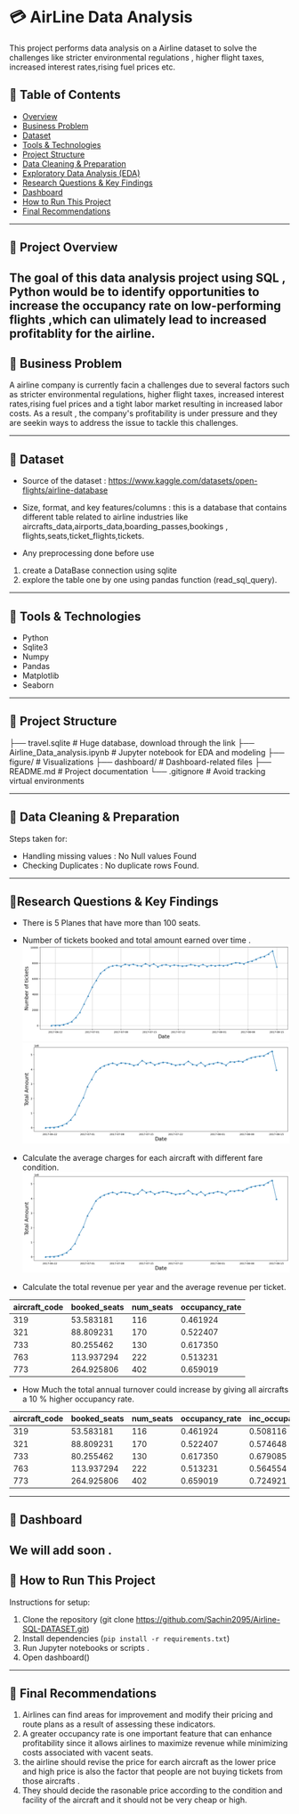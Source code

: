 # 💳 AirLine Data Analysis
This project performs data analysis on a Airline  dataset to solve the challenges like stricter environmental regulations , higher flight taxes, increased interest rates,rising fuel prices etc.

## 📑 Table of Contents
- [Overview](#overview)
- [Business Problem](#business-problem)
- [Dataset](#dataset)
- [Tools & Technologies](#tools--technologies)
- [Project Structure](#project-structure)
- [Data Cleaning & Preparation](#data-cleaning--preparation)
- [Exploratory Data Analysis (EDA)](#exploratory-data-analysis-eda)
- [Research Questions & Key Findings](#research-questions--key-findings)
- [Dashboard](#dashboard)
- [How to Run This Project](#how-to-run-this-project)
- [Final Recommendations](#final-recommendations)

---

## 🔹 Project Overview
The goal of this data analysis project using SQL , Python would be to identify opportunities to increase the occupancy rate on low-performing flights ,which can ulimately lead to increased profitablity for the airline.
---

## 🔹 Business Problem
A airline company is currently facin a  challenges due to several factors such as stricter environmental regulations, higher flight taxes, increased interest rates,rising fuel prices and a tight labor market resulting in increased labor costs. As a result , the company's profitability is under pressure and they are seekin ways to address the issue to tackle this challenges.

---

## 🔹 Dataset
- Source of the dataset : https://www.kaggle.com/datasets/open-flights/airline-database

- Size, format, and key features/columns  : this is a database that contains different table related to airline industries like aircrafts_data,airports_data,boarding_passes,bookings , flights,seats,ticket_flights,tickets.

- Any preprocessing done before use  
1. create a DataBase connection using sqlite 
2. explore the table one by one using pandas function (read_sql_query).
---

## 🔹 Tools & Technologies
- Python 
- Sqlite3
- Numpy 
- Pandas 
- Matplotlib
- Seaborn

---

## 🔹 Project Structure

├── travel.sqlite               # Huge database, download through the link
├── Airline_Data_analysis.ipynb # Jupyter notebook for EDA and modeling
├── figure/                     # Visualizations
├── dashboard/                  # Dashboard-related files
├── README.md                   # Project documentation
└── .gitignore                  # Avoid tracking virtual environments


---

## 🔹 Data Cleaning & Preparation
Steps taken for:
- Handling missing values  : No Null values Found
- Checking Duplicates : No duplicate rows Found.
---

## 🔹Research Questions & Key Findings
- There is 5 Planes that have more than 100 seats.
- Number of tickets booked and total amount earned over time . 
![Number of tickets VS time ](figure/number_of_tickets.png)
![Total Amounts VS time ](figure/total_amount.png)

- Calculate the average charges for each aircraft with different fare condition. 
![Avg Amount  ](figure/total_amount.png)

- Calculate the total revenue per year and the average  revenue per ticket.

| aircraft_code | booked_seats | num_seats | occupancy_rate |
|---------------|--------------|-----------|----------------|
| 319           | 53.583181    | 116       | 0.461924       |
| 321           | 88.809231    | 170       | 0.522407       |
| 733           | 80.255462    | 130       | 0.617350       |
| 763           | 113.937294   | 222       | 0.513231       |
| 773           | 264.925806   | 402       | 0.659019       |

- How Much the total annual turnover could increase by giving all aircrafts a 10 % higher occupancy rate.


| aircraft_code | booked_seats | num_seats | occupancy_rate | inc_occupancy_rate |
|---------------|--------------|-----------|----------------|---------------------|
| 319           | 53.583181    | 116       | 0.461924       | 0.508116            |
| 321           | 88.809231    | 170       | 0.522407       | 0.574648            |
| 733           | 80.255462    | 130       | 0.617350       | 0.679085            |
| 763           | 113.937294   | 222       | 0.513231       | 0.564554            |
| 773           | 264.925806   | 402       | 0.659019       | 0.724921            |
---

## 🔹 Dashboard
We will add soon . 
---

## 🔹 How to Run This Project
Instructions for setup:
1. Clone the repository (git clone https://github.com/Sachin2095/Airline-SQL-DATASET.git) 
2. Install dependencies (`pip install -r requirements.txt`)  
3. Run Jupyter notebooks or scripts .
4. Open dashboard()  

---

## 🔹 Final Recommendations
1. Airlines can find areas for improvement and modify their pricing and route plans as a result of assessing these indicators.
2. A greater occupancy rate is one important feature that can enhance profitability since it allows airlines to maximize revenue while minimizing costs associated with vacent seats.
3. the airline should revise the price for earch aircraft as the lower price and high price is also the factor that people are not buying tickets  from those aircrafts .
4. They should decide the rasonable price according to the condition and facility of the aircraft and it should not be very cheap or high.

